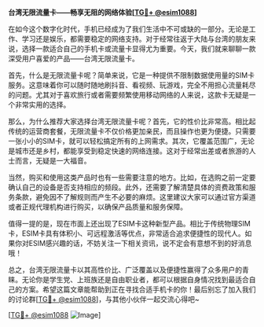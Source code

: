 **台湾无限流量卡——畅享无阻的网络体验[[TG💪+ @esim1088](https://t.me/s/esim1088)]**

在如今这个数字化时代，手机已经成为了我们生活中不可或缺的一部分。无论是工作、学习还是娱乐，都需要稳定的网络支持。对于经常往返于大陆与台湾的朋友来说，选择一款适合自己的手机卡或流量卡显得尤为重要。今天，我们就来聊聊一款深受用户喜爱的产品——台湾无限流量卡。

首先，什么是无限流量卡呢？简单来说，它是一种提供不限制数据使用量的SIM卡服务。这意味着你可以随时随地刷抖音、看视频、玩游戏，完全不用担心流量耗尽的问题。尤其对于喜欢旅行或者需要频繁使用移动网络的人来说，这款卡无疑是一个非常实用的选择。

那么，为什么推荐大家选择台湾无限流量卡呢？首先，它的性价比非常高。相比起传统的运营商套餐，无限流量卡不仅价格更加亲民，而且操作也更为便捷。只需要一张小小的SIM卡，就可以轻松搞定所有的上网需求。其次，它覆盖范围广，无论是城市还是乡村，都能享受到稳定快速的网络连接。这对于经常出差或者旅游的人士而言，无疑是一大福音。

当然，购买和使用这类产品时也有一些需要注意的地方。比如，在选购之前一定要确认自己的设备是否支持相应的频段。此外，还需要了解清楚具体的资费政策和服务条款，避免因不了解规则而产生不必要的麻烦。这里建议大家可以通过官方渠道或者正规代理机构进行购买，以确保产品质量和服务保障。

值得一提的是，现在市面上还出现了ESIM卡这种新型产品。相比于传统物理SIM卡，ESIM卡具有体积小、可远程激活等优点，非常适合追求便捷性的现代人。如果你对ESIM感兴趣的话，不妨关注一下相关资讯，说不定会有意想不到的好消息哦！

总之，台湾无限流量卡以其高性价比、广泛覆盖以及便捷性赢得了众多用户的青睐。无论你是学生党、上班族还是自由职业者，都可以根据自身情况找到最适合自己的方案。希望这篇文章能帮助到正在寻找合适手机卡的你！最后别忘了加入我们的讨论群[[TG💪+ @esim1088](https://t.me/s/esim1088)]，与其他小伙伴一起交流心得吧~

[[TG💪+ @esim1088](https://t.me/s/esim1088) ![Image](https://i.postimg.cc/4NQfJmqS/Snipaste-2025-05-13-00-14-12.png)]